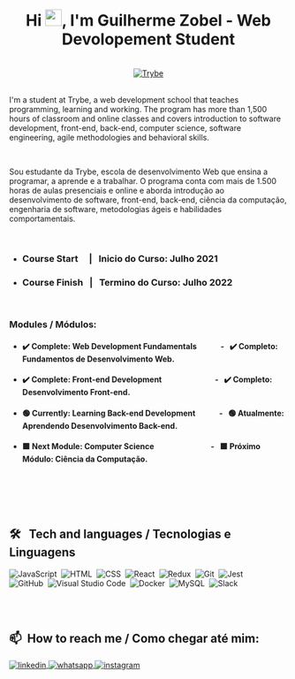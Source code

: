 <h1 align="center">Hi <img src="https://raw.githubusercontent.com/kaueMarques/kaueMarques/master/hi.gif" width="30px">, I'm Guilherme Zobel - Web Devolopement Student 
 </h1>
 <br>
<div align="center">
 <a href=https://www.betrybe.com "Trybe" target="_blank"> <img src=https://assets-global.website-files.com/61549abf6fb9ca5e91bc5709/61549abf6fb9ca4630bc5747_Logo.svg "Trybe" alt="Trybe"/>
</a>
</div>
<br>
<p align="left">
I'm a student at Trybe, a web development school that teaches programming, learning and working. The program has more than 1,500 hours of classroom and online classes and covers introduction to software development, front-end, back-end, computer science, software engineering, agile methodologies and behavioral skills.
<p>
<br>
<p align="left">
Sou estudante da Trybe, escola de desenvolvimento Web que ensina a programar, a aprende e a trabalhar. O programa conta com mais de 1.500 horas de aulas presenciais e online e aborda introdução ao desenvolvimento de software, front-end, back-end, ciência da computação, engenharia de software, metodologias ágeis e habilidades comportamentais.
</p>
<br>

- ### Course Start  &nbsp; &nbsp; |  &nbsp; Inicio do Curso: Julho 2021
- ### Course Finish  &nbsp; |  &nbsp; Termino do Curso: Julho 2022 

<br>

### Modules / Módulos:
 - #### :heavy_check_mark: Complete: Web Development Fundamentals &nbsp; &nbsp; &nbsp;  &nbsp;  &nbsp;  &nbsp; - &nbsp;  :heavy_check_mark:  Completo: Fundamentos de Desenvolvimento Web.
 - #### :heavy_check_mark: Complete: Front-end Development &nbsp; &nbsp; &nbsp;  &nbsp; &nbsp;  &nbsp; &nbsp;  &nbsp; &nbsp; &nbsp; &nbsp; &nbsp;  &nbsp; &nbsp;  - &nbsp;  :heavy_check_mark: Completo: Desenvolvimento Front-end.
 - #### :green_circle: Currently: Learning Back-end Development &nbsp; &nbsp; &nbsp; &nbsp;   &nbsp;  &nbsp; - &nbsp; :green_circle:  Atualmente: Aprendendo Desenvolvimento Back-end.
 - #### :green_square: Next Module: Computer Science &nbsp; &nbsp; &nbsp; &nbsp;  &nbsp;  &nbsp; &nbsp; &nbsp; &nbsp; &nbsp; &nbsp; &nbsp;  &nbsp; &nbsp;  &nbsp; - &nbsp; :green_square: Próximo Módulo: Ciência da Computação.

<br>

<br><br>
## 🛠 &nbsp; Tech and languages / Tecnologias e Linguagens


![JavaScript](https://img.shields.io/badge/-JavaScript-05122A?style=flat&logo=javascript)&nbsp;
![HTML](https://img.shields.io/badge/-HTML-05122A?style=flat&logo=HTML5)&nbsp;
![CSS](https://img.shields.io/badge/-CSS-05122A?style=flat&logo=CSS3&logoColor=1572B6)&nbsp;
![React](https://img.shields.io/badge/-React-05122A?style=flat&logo=react)&nbsp;
![Redux](https://img.shields.io/badge/-Redux-05122A?style=flat&logo=REDUX)&nbsp;
![Git](https://img.shields.io/badge/-Git-05122A?style=flat&logo=git)&nbsp;
![Jest](https://img.shields.io/badge/-Jest-05122A?style=flat&logo=jest)&nbsp;
<br>
![GitHub](https://img.shields.io/badge/-GitHub-05122A?style=flat&logo=github)&nbsp;
![Visual Studio Code](https://img.shields.io/badge/-Visual%20Studio%20Code-05122A?style=flat&logo=visual-studio-code&logoColor=007ACC)&nbsp;
![Docker](https://img.shields.io/badge/-Docker-05122A?style=flat&logo=DOCKER)&nbsp;
![MySQL](https://img.shields.io/badge/-MySQL-05122A?style=flat&logo=MYSQL)&nbsp;
![Slack](https://img.shields.io/badge/-Slack-05122A?style=flat&logo=slack)&nbsp;
<div>

<br><br>
## 📫 &nbsp;How to reach me / Como chegar até mim:
<div style="display: inline_block">
<a href="https://linkedin.com/in/guilherme-zobel" target="_blank">
  <img align="center" src="https://img.shields.io/badge/-guilherme zobel-05122A?style=flat&logo=linkedin" alt="linkedin"/>
</a>
      <a href="https://wa.me/5551998054321" target="_blank">
  <img align="center" src="https://img.shields.io/badge/-WhatsApp-05122A?style=flat&logo=whatsapp" alt="whatsapp"/>
</a>
<a href="https://www.instagram.com/guilherme.zobel/" target="_blank">
 <img align="center" src="https://img.shields.io/badge/-guilherme.zobel-05122A?style=flat&logo=instagram" alt="instagram"/>
</a>
  
</div>


<!--
**Guilherme-Zobel/Guilherme-Zobel** is a ✨ _special_ ✨ repository because its `README.md` (this file) appears on your GitHub profile.

Here are some ideas to get you started:

- 🔭 I’m currently working on ...
- 🌱 I’m currently learning ...
- 👯 I’m looking to collaborate on ...
- 🤔 I’m looking for help with ...
- 💬 Ask me about ...
- 📫 How to reach me: ...
- 😄 Pronouns: ...
- ⚡ Fun fact: ...
-->

